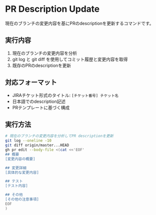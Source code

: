 # PR Description Update

現在のブランチの変更内容を基にPRのdescriptionを更新するコマンドです。

## 実行内容

1. 現在のブランチの変更内容を分析
2. git log と git diff を使用してコミット履歴と変更内容を取得
3. 既存のPRのdescriptionを更新

## 対応フォーマット

- JIRAチケット形式のタイトル: `[チケット番号] チケット名`
- 日本語でのdescription記述
- PRテンプレートに基づく構成

## 実行方法

```bash
# 現在のブランチの変更内容を分析してPR descriptionを更新
git log --oneline -10
git diff origin/master...HEAD
gh pr edit --body-file <(cat <<'EOF'
## 概要
[変更内容の概要]

## 変更詳細
[具体的な変更内容]

## テスト
[テスト内容]

## その他
[その他の注意事項]
EOF
)
```